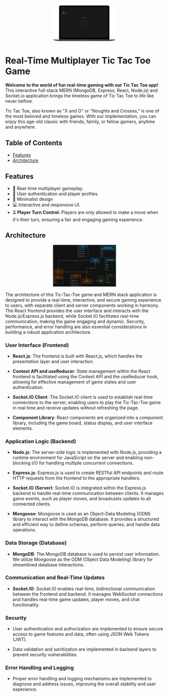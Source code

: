 <p align="center">
  <img src="showcase.png" alt="Tic Tac Toe Logo" width="200" />
</p>

# Real-Time Multiplayer Tic Tac Toe Game

**Welcome to the world of fun real-time gaming with our Tic Tac Toe app!** This interactive full-stack MERN (MongoDB, Express, React, Node.js) and Socket.io application brings the timeless game of Tic Tac Toe to life like never before.

Tic Tac Toe, also known as "X and O" or "Noughts and Crosses," is one of the most beloved and timeless games. With our implementation, you can enjoy this age-old classic with friends, family, or fellow gamers, anytime and anywhere.


## Table of Contents

- [Features](#features)
- [Architecture](#architecture)

## Features

- 🚀 Real-time multiplayer gameplay.
- 👥 User authentication and player profiles.
- 🎨 Minimalist design
- 💻 Interactive and responsive UI.
- ⏳ **Player Turn Control:** Players are only allowed to make a move when it's their turn, ensuring a fair and engaging gaming experience.

## Architecture

<p align="center">
  <img src="architecture.png" alt="Tic Tac Toe Logo" width="200" />
</p>

The architecture of this Tic-Tac-Toe game and MERN stack application is designed to provide a real-time, interactive, and secure gaming experience to users, with separate client and server components working in harmony. The React frontend provides the user interface and interacts with the Node.js/Express.js backend, while Socket.IO facilitates real-time communication, making the game engaging and dynamic. Security, performance, and error handling are also essential considerations in building a robust application architecture.

### User Interface (Frontend)

- **React.js**: The frontend is built with React.js, which handles the presentation layer and user interaction.

- **Context API and useReducer**: State management within the React frontend is facilitated using the Context API and the useReducer hook, allowing for effective management of game states and user authentication.

- **Socket.IO Client**: The Socket.IO client is used to establish real-time connections to the server, enabling users to play the Tic-Tac-Toe game in real time and receive updates without refreshing the page.

- **Component Library**: React components are organized into a component library, including the game board, status display, and user interface elements.

### Application Logic (Backend)

- **Node.js**: The server-side logic is implemented with Node.js, providing a runtime environment for JavaScript on the server and enabling non-blocking I/O for handling multiple concurrent connections.

- **Express.js**: Express.js is used to create RESTful API endpoints and route HTTP requests from the frontend to the appropriate handlers.

- **Socket.IO (Server)**: Socket.IO is integrated within the Express.js backend to handle real-time communication between clients. It manages game events, such as player moves, and broadcasts updates to all connected clients.

- **Mongoose**: Mongoose is used as an Object-Data Modeling (ODM) library to interact with the MongoDB database. It provides a structured and efficient way to define schemas, perform queries, and handle data operations.

### Data Storage (Database)

- **MongoDB**: The MongoDB database is used to persist user information. We utilize Mongoose as the ODM (Object Data Modeling) library for streamlined database interactions.


### Communication and Real-Time Updates

- **Socket.IO**: Socket.IO enables real-time, bidirectional communication between the frontend and backend. It manages WebSocket connections and handles real-time game updates, player moves, and chat functionality.

### Security

- User authentication and authorization are implemented to ensure secure access to game features and data, often using JSON Web Tokens (JWT).

- Data validation and sanitization are implemented in backend layers to prevent security vulnerabilities.

### Error Handling and Logging

- Proper error handling and logging mechanisms are implemented to diagnose and address issues, improving the overall stability and user experience.
